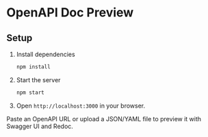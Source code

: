 # OpenAPI Doc Preview

## Setup

1. Install dependencies
   ```bash
   npm install
   ```

2. Start the server
   ```bash
   npm start
   ```

3. Open `http://localhost:3000` in your browser.

Paste an OpenAPI URL or upload a JSON/YAML file to preview it with Swagger UI and Redoc.
